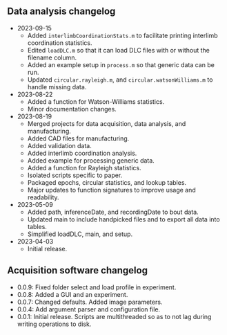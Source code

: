 ## Data analysis changelog
* 2023-09-15
	- Added `interlimbCoordinationStats.m` to facilitate printing interlimb coordination statistics.
	- Edited `loadDLC.m` so that it can load DLC files with or without the filename column.
	- Added an example setup in `process.m` so that generic data can be run.
	- Updated `circular.rayleigh.m`, and `circular.watsonWilliams.m` to handle missing data.
* 2023-08-22
	- Added a function for Watson-Williams statistics.
	- Minor documentation changes.
* 2023-08-19
	- Merged projects for data acquisition, data analysis, and manufacturing.
	- Added CAD files for manufacturing.
	- Added validation data.
	- Added interlimb coordination analysis.
	- Added example for processing generic data.
	- Added a function for Rayleigh statistics.
	- Isolated scripts specific to paper.
	- Packaged epochs, circular statistics, and lookup tables.
	- Major updates to function signatures to improve usage and readability.
* 2023-05-09
	- Added path, inferenceDate, and recordingDate to bout data.
	- Updated main to include handpicked files and to export all data into tables.
	- Simplified loadDLC, main, and setup.
* 2023-04-03
	- Initial release.

## Acquisition software changelog
* 0.0.9: Fixed folder select and load profile in experiment.
* 0.0.8: Added a GUI and an experiment.
* 0.0.7: Changed defaults. Added image parameters.
* 0.0.4: Add argument parser and configuration file.
* 0.0.1: Initial release. Scripts are multithreaded so as to not lag during writing operations to disk.
